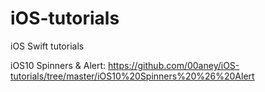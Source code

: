 # iOS-tutorials
iOS Swift tutorials

iOS10 Spinners & Alert: https://github.com/00aney/iOS-tutorials/tree/master/iOS10%20Spinners%20%26%20Alert
